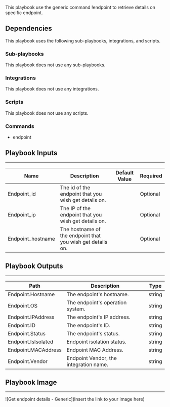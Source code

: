 This playbook use the generic command !endpoint to retrieve details on specific endpoint. 

## Dependencies
This playbook uses the following sub-playbooks, integrations, and scripts.

### Sub-playbooks
This playbook does not use any sub-playbooks.

### Integrations
This playbook does not use any integrations.

### Scripts
This playbook does not use any scripts.

### Commands
* endpoint

## Playbook Inputs
---

| **Name** | **Description** | **Default Value** | **Required** |
| --- | --- | --- | --- |
| Endpoint_id | The id of the endpoint that you wish get details on.  |  | Optional |
| Endpoint_ip | The IP of the endpoint that you wish get details on.  |  | Optional |
| Endpoint_hostname | The hostname of the endpoint that you wish get details on.  |  | Optional |

## Playbook Outputs
---

| **Path** | **Description** | **Type** |
| --- | --- | --- |
| Endpoint.Hostname | The endpoint's hostname. | string |
| Endpoint.OS | The endpoint's operation system. | string |
| Endpoint.IPAddress | The endpoint's IP address. | string |
| Endpoint.ID | The endpoint's ID. | string |
| Endpoint.Status | The endpoint's status. | string |
| Endpoint.IsIsolated | Endpoint isolation status. | string |
| Endpoint.MACAddress | Endpoint MAC Address. | string |
| Endpoint.Vendor | Endpoint Vendor, the integration name. | string |

## Playbook Image
---
![Get endpoint details - Generic](Insert the link to your image here)